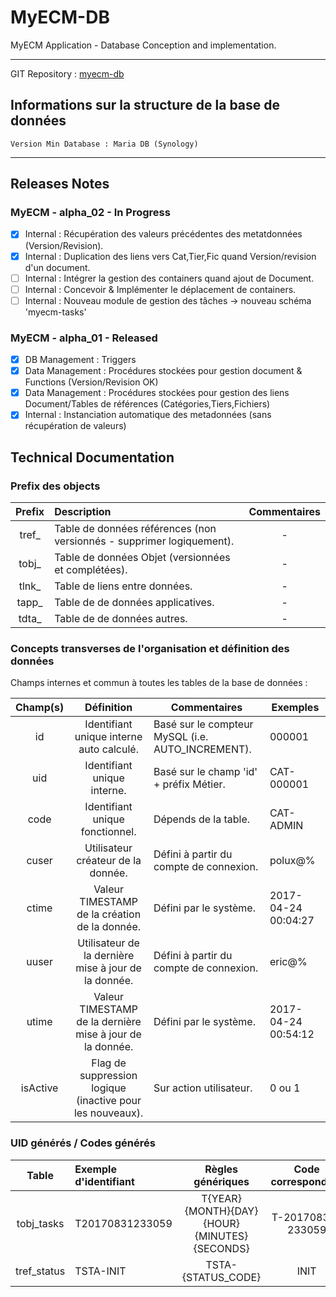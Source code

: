 # MyECM-DB

MyECM Application - Database Conception and implementation.
___
GIT Repository : [myecm-db](https://github.com/poluxGit/myecm-db.git)

## Informations sur la structure de la base de données

```
Version Min Database : Maria DB (Synology)

```
___

## Releases Notes
### MyECM - alpha_02 - In Progress
* [x] Internal : Récupération des valeurs précédentes des metatdonnées (Version/Revision).
* [x] Internal : Duplication des liens vers Cat,Tier,Fic quand Version/revision d'un document.
* [ ] Internal : Intégrer la gestion des containers quand ajout de Document.
* [ ] Internal : Concevoir & Implémenter le déplacement de containers.
* [ ] Internal : Nouveau module de gestion des tâches -> nouveau schéma 'myecm-tasks'

### MyECM - alpha_01 - Released
* [x] DB Management : Triggers
* [x] Data Management : Procédures stockées pour gestion document & Functions (Version/Revision OK)
* [x] Data Management : Procédures stockées pour gestion des liens Document/Tables de références (Catégories,Tiers,Fichiers)
* [x] Internal : Instanciation automatique des metadonnées (sans récupération de valeurs)

## Technical Documentation
### Prefix des objects

| Prefix     | Description   | Commentaires  |
|:----------:|:--------------------------------------------|:-----:|
| tref_      | Table de données références (non versionnés - supprimer logiquement). | -    |
| tobj_      | Table de données Objet (versionnées et complétées).      |   - |
| tlnk_      | Table de liens entre données.      |   - |
| tapp_      | Table de de données applicatives.      |    -|
| tdta_      | Table de de données autres.      |    -|

### Concepts transverses de l'organisation et définition des données

Champs internes et commun à toutes les tables de la base de données :

| Champ(s) | Définition  | Commentaires |Exemples|
|:--------:|:-----------:|--------------|--------|
|id        | Identifiant unique interne auto calculé. | Basé sur le compteur MySQL (i.e. AUTO_INCREMENT).| 000001|
|uid       | Identifiant unique interne. | Basé sur le champ 'id' + préfix Métier.| CAT-000001 |
|code       | Identifiant unique fonctionnel. | Dépends de la table.| CAT-ADMIN |
|cuser      | Utilisateur créateur de la donnée.| Défini à partir du compte de connexion.|polux@%|
|ctime      | Valeur TIMESTAMP de la création de la donnée.| Défini par le système.|2017-04-24 00:04:27|
|uuser      | Utilisateur de la dernière mise à jour de la donnée.| Défini à partir du compte de connexion.|eric@%|
|utime      | Valeur TIMESTAMP de la dernière mise à jour de la donnée.| Défini par le système.|2017-04-24 00:54:12|
|isActive   | Flag de suppression logique (inactive pour les nouveaux).| Sur action utilisateur.|0 ou 1|

### UID générés / Codes générés

| Table     | Exemple d'identifiant   | Règles génériques  | Code correspondant |
|:----------:|:--------------------------------------------|:-----:|:-----:|
| tobj_tasks | T20170831233059 | T{YEAR}{MONTH}{DAY}{HOUR}{MINUTES}{SECONDS}    |T-20170831-233059 |
| tref_status | TSTA-INIT | TSTA-{STATUS_CODE}    | INIT |
